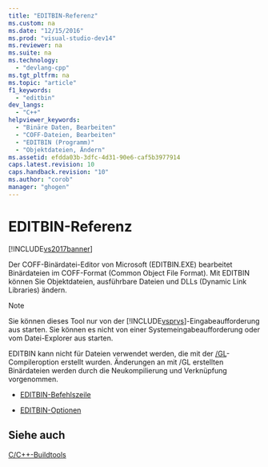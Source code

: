 ```yaml
---
title: "EDITBIN-Referenz"
ms.custom: na
ms.date: "12/15/2016"
ms.prod: "visual-studio-dev14"
ms.reviewer: na
ms.suite: na
ms.technology: 
  - "devlang-cpp"
ms.tgt_pltfrm: na
ms.topic: "article"
f1_keywords: 
  - "editbin"
dev_langs: 
  - "C++"
helpviewer_keywords: 
  - "Binäre Daten, Bearbeiten"
  - "COFF-Dateien, Bearbeiten"
  - "EDITBIN (Programm)"
  - "Objektdateien, Ändern"
ms.assetid: efdda03b-3dfc-4d31-90e6-caf5b3977914
caps.latest.revision: 10
caps.handback.revision: "10"
ms.author: "corob"
manager: "ghogen"
---
```

# EDITBIN-Referenz
[!INCLUDE[vs2017banner](../../assembler/inline/includes/vs2017banner.md)]

Der COFF\-Binärdatei\-Editor von Microsoft \(EDITBIN.EXE\) bearbeitet Binärdateien im COFF\-Format \(Common Object File Format\).  Mit EDITBIN können Sie Objektdateien, ausführbare Dateien und DLLs \(Dynamic Link Libraries\) ändern.  
  
> [!NOTE]
>  Sie können dieses Tool nur von der [!INCLUDE[vsprvs](../../assembler/masm/includes/vsprvs_md.md)]\-Eingabeaufforderung aus starten.  Sie können es nicht von einer Systemeingabeaufforderung oder vom Datei\-Explorer aus starten.  
  
 EDITBIN kann nicht für Dateien verwendet werden, die mit der [\/GL](../../build/reference/gl-whole-program-optimization.md)\-Compileroption erstellt wurden.  Änderungen an mit \/GL erstellten Binärdateien werden durch die Neukompilierung und Verknüpfung vorgenommen.  
  
-   [EDITBIN\-Befehlszeile](../../build/reference/editbin-command-line.md)  
  
-   [EDITBIN\-Optionen](../../build/reference/editbin-options.md)  
  
## Siehe auch  
 [C\/C\+\+\-Buildtools](../../build/reference/c-cpp-build-tools.md)